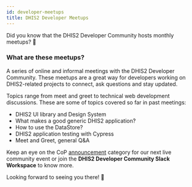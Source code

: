 ```yaml
---
id: developer-meetups
title: DHIS2 Developer Meetups
---
```


Did you know that the DHIS2 Developer Community hosts monthly meetups? 🤩

### What are these meetups?

A series of online and informal meetings with the DHIS2 Developer Community. These meetups are a great way for developers working on DHIS2-related projects to connect, ask questions and stay updated.

Topics range from meet and greet to technical web development discussions. These are some of topics covered so far in past meetings:

-   DHIS2 UI library and Design System
-   What makes a good generic DHIS2 application?
-   How to use the DataStore?
-   DHIS2 application testing with Cypress
-   Meet and Greet, general Q&A

Keep an eye on the CoP [announcement](https://community.dhis2.org/c/announcements/22) category for our next live community event or join the **DHIS2 Developer Community Slack Workspace** to know more.

Looking forward to seeing you there! 🎊
